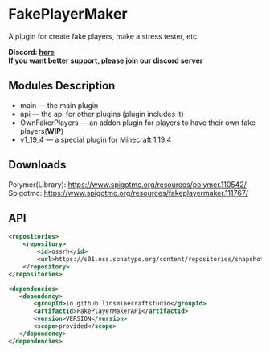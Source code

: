 # FakePlayerMaker
A plugin for create fake players, make a stress tester, etc.

**Discord: [here](https://discord.gg/W36MJhBtGy)**<br>
**If you want better support, please join our discord server**

## Modules Description

+ main — the main plugin
+ api — the api for other plugins (plugin includes it)
+ OwnFakerPlayers — an addon plugin for players to have their own fake players(**WIP**)
+ v1_19_4 — a special plugin for Minecraft 1.19.4

## Downloads

Polymer(Library): https://www.spigotmc.org/resources/polymer.110542/  
Spigotmc: https://www.spigotmc.org/resources/fakeplayermaker.111767/

## API

```xml
<repositories>
    <repository>
        <id>ossrh</id>
        <url>https://s01.oss.sonatype.org/content/repositories/snapshots/</url>
    </repository>
</repositories>

<dependencies>
   <dependency>
       <groupId>io.github.linsminecraftstudio</groupId>
       <artifactId>FakePlayerMakerAPI</artifactId>
       <version>VERSION</version>
       <scope>provided</scope>       
   </dependency>  
</dependencies>
```